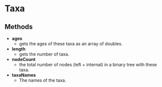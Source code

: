 Taxa
====
Methods
-------

- **ages**
  - gets the ages of these taxa as an array of doubles.
- **length**
  - gets the number of taxa.
- **nodeCount**
  - the total number of nodes (left + internal) in a binary tree with these taxa.
- **taxaNames**
  - The names of the taxa.